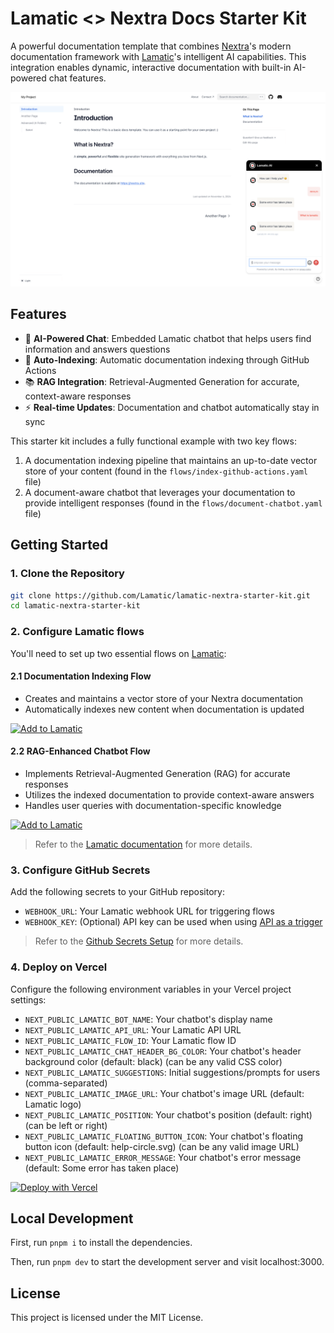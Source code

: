 # Lamatic <> Nextra Docs Starter Kit

A powerful documentation template that combines [Nextra](https://nextra.site)'s modern documentation framework with [Lamatic](http://lamatic.ai)'s intelligent AI capabilities. This integration enables dynamic, interactive documentation with built-in AI-powered chat features.

![Screenshot](./public/screenshot.png)
## Features

- 🤖 **AI-Powered Chat**: Embedded Lamatic chatbot that helps users find information and answers questions
- 🔄 **Auto-Indexing**: Automatic documentation indexing through GitHub Actions
- 📚 **RAG Integration**: Retrieval-Augmented Generation for accurate, context-aware responses
- ⚡ **Real-time Updates**: Documentation and chatbot automatically stay in sync

This starter kit includes a fully functional example with two key flows:
1. A documentation indexing pipeline that maintains an up-to-date vector store of your content (found in the `flows/index-github-actions.yaml` file)
2. A document-aware chatbot that leverages your documentation to provide intelligent responses (found in the `flows/document-chatbot.yaml` file)

## Getting Started

### 1. Clone the Repository

```bash
git clone https://github.com/Lamatic/lamatic-nextra-starter-kit.git
cd lamatic-nextra-starter-kit
```

### 2. Configure Lamatic flows

You'll need to set up two essential flows on <a href="https://studio.lamatic.ai/" target="_blank" rel="noopener noreferrer">Lamatic</a>:


#### 2.1 Documentation Indexing Flow
- Creates and maintains a vector store of your Nextra documentation
- Automatically indexes new content when documentation is updated

[![Add to Lamatic](https://api.lamatic.ai/storage/v1/object/public/icons/lamatic-deploy-icon.svg)](https://studio.lamatic.ai/_?templateSlug=index-github-actions)

#### 2.2 RAG-Enhanced Chatbot Flow
- Implements Retrieval-Augmented Generation (RAG) for accurate responses
- Utilizes the indexed documentation to provide context-aware answers
- Handles user queries with documentation-specific knowledge

[![Add to Lamatic](https://api.lamatic.ai/storage/v1/object/public/icons/lamatic-deploy-icon.svg)](https://studio.lamatic.ai/_?templateSlug=document-chatbot-widget)

> Refer to the [Lamatic documentation](https://lamatic.ai/docs/flows/editor) for more details.


### 3. Configure GitHub Secrets

Add the following secrets to your GitHub repository:

- `WEBHOOK_URL`: Your Lamatic webhook URL for triggering flows
- `WEBHOOK_KEY`: (Optional) API key can be used when using [API as a trigger](https://lamatic.ai/docs/interface/graphql)

> Refer to the [Github Secrets Setup](https://docs.github.com/en/actions/security-for-github-actions/security-guides/using-secrets-in-github-actions) for more details.

### 4. Deploy on Vercel

Configure the following environment variables in your Vercel project settings:

- `NEXT_PUBLIC_LAMATIC_BOT_NAME`: Your chatbot's display name
- `NEXT_PUBLIC_LAMATIC_API_URL`: Your Lamatic API URL
- `NEXT_PUBLIC_LAMATIC_FLOW_ID`: Your Lamatic flow ID
- `NEXT_PUBLIC_LAMATIC_CHAT_HEADER_BG_COLOR`: Your chatbot's header background color (default: black) (can be any valid CSS color)
- `NEXT_PUBLIC_LAMATIC_SUGGESTIONS`: Initial suggestions/prompts for users (comma-separated)
- `NEXT_PUBLIC_LAMATIC_IMAGE_URL`: Your chatbot's image URL (default: Lamatic logo)
- `NEXT_PUBLIC_LAMATIC_POSITION`: Your chatbot's position (default: right) (can be left or right)
- `NEXT_PUBLIC_LAMATIC_FLOATING_BUTTON_ICON`: Your chatbot's floating button icon (default: help-circle.svg) (can be any valid image URL)
- `NEXT_PUBLIC_LAMATIC_ERROR_MESSAGE`: Your chatbot's error message (default: Some error has taken place)

[![Deploy with Vercel](https://vercel.com/button)](https://vercel.com/new/clone?repository-url=https%3A%2F%2Fgithub.com%2FLamatic%2Flamatic-nextra-starter-kit.git&env=NEXT_PUBLIC_LAMATIC_BOT_NAME,NEXT_PUBLIC_LAMATIC_API_URL,NEXT_PUBLIC_LAMATIC_FLOW_ID,NEXT_PUBLIC_LAMATIC_CHAT_HEADER_BG_COLOR,NEXT_PUBLIC_LAMATIC_SUGGESTIONS,NEXT_PUBLIC_LAMATIC_IMAGE_URL,NEXT_PUBLIC_LAMATIC_POSITION,NEXT_PUBLIC_LAMATIC_FLOATING_BUTTON_ICON,NEXT_PUBLIC_LAMATIC_ERROR_MESSAGE&project-name=lamatic-nextra-starter-kit&repository-name=lamatic-nextra-starter-kit)


## Local Development

First, run `pnpm i` to install the dependencies.

Then, run `pnpm dev` to start the development server and visit localhost:3000.

## License

This project is licensed under the MIT License.

